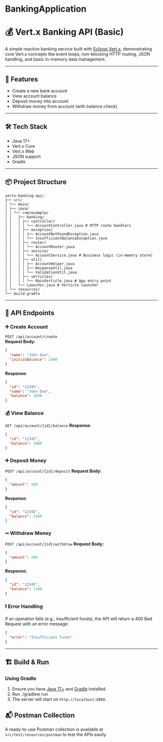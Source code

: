 # BankingApplication

# 💰 Vert.x Banking API (Basic)

A simple reactive banking service built with [Eclipse Vert.x](https://vertx.io/), demonstrating core Vert.x concepts like event loops, non-blocking HTTP routing, JSON handling, and basic in-memory data management.

---

## 🚀 Features

- Create a new bank account
- View account balance
- Deposit money into account
- Withdraw money from account (with balance check)

---

## 🛠 Tech Stack

- Java 17+
- Vert.x Core
- Vert.x Web
- JSON support
- Gradle

---

## 📦 Project Structure

```
vertx-banking-api/
├── src/
│ └── main/
│ ├── java/
│ │ └── com/example/
│ │   ├── banking/
│ │   │ ├── controller/
│ │   │ │ └── AccountController.java # HTTP route handlers
│ │   │ ├── exception/
│ │   │ │ ├── AccountNotFoundException.java
│ │   │ │ └── InsufficientBalanceException.java
│ │   │ ├── router/
│ │   │ │ └── AccountRouter.java
│ │   │ ├── service/
│ │   │ │ └── AccountService.java # Business logic (in-memory store)
│ │   │ ├── util/
│ │   │ │ ├── AccountHelper.java
│ │   │ │ ├── ResponseUtil.java
│ │   │ │ └── ValidationUtil.java
│ │   │ ├── verticles/
│ │   │ │ └── MainVerticle.java # App entry point
│ │   └── Launcher.java # Verticle launcher
│ └── resources/
└── build.gradle
```

---

## 📘 API Endpoints

### ➕ Create Account
`POST /api/account/create`  
**Request Body:**
```json
{
  "name": "John Doe",
  "initialBalance": 1000
}
```

**Response:**
```json
{
  "id": "12345",
  "name": "John Doe",
  "balance": 1000
}
```

### 💰 View Balance
`GET /api/account/{id}/balance`
**Response:**
```json
{
  "id": "12345",
  "balance": 1000
}
```

### ➕ Deposit Money
`POST /api/account/{id}/deposit`
**Request Body:**
```json
{
  "amount": 500
}
```
**Response:**
```json
{
  "id": "12345",
  "balance": 1500
}
```

### ➖ Withdraw Money
`POST /api/account/{id}/withdraw`
**Request Body:**
```json
{
  "amount": 200
}
```
**Response:**
```json
{
  "id": "12345",
  "balance": 1300
}
```

### ❗ Error Handling
If an operation fails (e.g., insufficient funds), the API will return a 400 Bad Request with an error message:
```json
{
  "error": "Insufficient funds"
}
```
---

## 🏗 Build & Run
### Using Gradle
1. Ensure you have [Java 17+](https://www.oracle.com/java/technologies/javase-jdk17-downloads.html) and [Gradle](https://gradle.org/install/) installed.
2. Run ./gradlew run
3. The server will start on `http://localhost:8888`.

## 📬 Postman Collection
A ready-to-use Postman collection is available at `src/test/resources/postman` to test the APIs easily.
